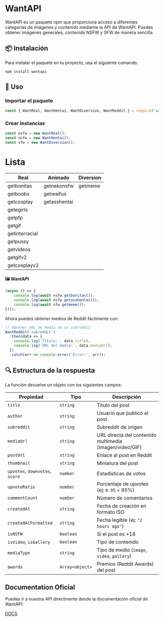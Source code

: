 # WantAPI

WantAPI es un paquete npm que proporciona acceso a diferentes categorías de imágenes y contenido mediante la API de WantAPI. Puedes obtener imágenes generales, contenido NSFW y SFW de manera sencilla.

## 📦 Instalación

Para instalar el paquete en tu proyecto, usa el siguiente comando:

```sh
npm install wantapi
```

## 🚀 Uso

### Importar el paquete

```javascript
const { WantReal, WantHentai, WantDiversion, WantReddit } = require('wantapi');
```

### Crear instancias

```javascript
const nsfw = new WantReal();  
const nsfw = new WantHentai(); 
const sfw = new WantDiversion();  
```

# Lista

| Real                    | Animado              | Diversion   |
|-------------------------|----------------------|-------------|
| getbonitas              | getnekonsfw          | getmeme     |
| getboobs                | getwaifus            |             |
| getcosplay              | getasshentai         |             |
| getegirls               |
| getpfp                  |
| getgif                  |
| getinterracial          |
| getpussy                |
| getvideos               |
| getgifv2                |
| getcosplayv2            |


#### 🖼 WantAPI

```javascript
(async () => {
    console.log(await nsfw.getbonitas());
    console.log(await nsfw.getasshentai());
    console.log(await sfw.getmeme());
})();
```

Ahora puedes obtener medios de Reddit fácilmente con:

```javascript
// Obtener URL de media de un subreddit
WantReddit('subreddit')
  .then(data => {
    console.log('Título:', data.title);
    console.log('URL del media:', data.mediaUrl);
  })
  .catch(err => console.error('Error:', err));
```
## 🔍 Estructura de la respuesta

La función devuelve un objeto con los siguientes campos:

| Propiedad               | Tipo                 | Descripción |
|-------------------------|----------------------|-------------|
| `title`                 | `string`             | Título del post |
| `author`                | `string`             | Usuario que publicó el post |
| `subreddit`             | `string`             | Subreddit de origen |
| `mediaUrl`              | `string`             | URL directa del contenido multimedia (imagen/video/GIF) |
| `postUrl`               | `string`             | Enlace al post en Reddit |
| `thumbnail`             | `string`             | Miniatura del post |
| `upvotes`, `downvotes`, `score` | `number` | Estadísticas de votos |
| `upvoteRatio`           | `number`             | Porcentaje de upvotes (ej: `0.95` = 95%) |
| `commentCount`          | `number`             | Número de comentarios |
| `createdAt`             | `string`             | Fecha de creación en formato ISO |
| `createdAtFormatted`    | `string`             | Fecha legible (ej: `"2 hours ago"`) |
| `isNSFW`                | `boolean`            | Si el post es +18 |
| `isVideo`, `isGallery`  | `boolean`            | Tipo de contenido |
| `mediaType`             | `string`             | Tipo de medio (`image`, `video`, `gallery`) |
| `awards`                | `Array<object>`      | Premios (Reddit Awards) del post |

## Documentation Oficial

Puedes ir a nuestra API directmente desde la documentación oficial de WantAPI:

[DOCS](https://doc.apiwant.xyz/)
